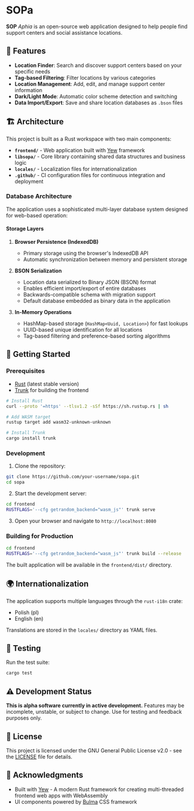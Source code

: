 # SOPa

**SOP** *Aphia* is an open-source web application designed to help people find support centers and social assistance locations.

## 🌟 Features

- **Location Finder**: Search and discover support centers based on your specific needs
- **Tag-based Filtering**: Filter locations by various categories
- **Location Management**: Add, edit, and manage support center information
- **Dark/Light Mode**: Automatic color scheme detection and switching
- **Data Import/Export**: Save and share location databases as `.bson` files

## 🏗️ Architecture

This project is built as a Rust workspace with two main components:

- **`frontend/`** - Web application built with [Yew](https://yew.rs/) framework
- **`libsopa/`** - Core library containing shared data structures and business logic
- **`locales/`** - Localization files for internationalization
- **`.github/`** - CI configuration files for continuous integration and deployment

### Database Architecture

The application uses a sophisticated multi-layer database system designed for web-based operation:

#### Storage Layers

1. **Browser Persistence (IndexedDB)**
   - Primary storage using the browser's IndexedDB API
   - Automatic synchronization between memory and persistent storage

2. **BSON Serialization**
   - Location data serialized to Binary JSON (BSON) format
   - Enables efficient import/export of entire databases
   - Backwards-compatible schema with migration support
   - Default database embedded as binary data in the application

3. **In-Memory Operations**
   - HashMap-based storage (`HashMap<Uuid, Location>`) for fast lookups
   - UUID-based unique identification for all locations
   - Tag-based filtering and preference-based sorting algorithms

## 🚀 Getting Started

### Prerequisites

- [Rust](https://rustup.rs/) (latest stable version)
- [Trunk](https://trunkrs.dev/) for building the frontend

```bash
# Install Rust
curl --proto '=https' --tlsv1.2 -sSf https://sh.rustup.rs | sh

# Add WASM target
rustup target add wasm32-unknown-unknown

# Install Trunk
cargo install trunk
```

### Development

1. Clone the repository:
```bash
git clone https://github.com/your-username/sopa.git
cd sopa
```

2. Start the development server:
```bash
cd frontend
RUSTFLAGS='--cfg getrandom_backend="wasm_js"' trunk serve
```

3. Open your browser and navigate to `http://localhost:8080`

### Building for Production

```bash
cd frontend
RUSTFLAGS='--cfg getrandom_backend="wasm_js"' trunk build --release
```

The built application will be available in the `frontend/dist/` directory.

## 🌍 Internationalization

The application supports multiple languages through the `rust-i18n` crate:
- Polish (pl)
- English (en)

Translations are stored in the `locales/` directory as YAML files.

## 🧪 Testing

Run the test suite:

```bash
cargo test
```

## ⚠️ Development Status

**This is alpha software currently in active development.** Features may be incomplete, unstable, or subject to change. Use for testing and feedback purposes only.

## 📄 License

This project is licensed under the GNU General Public License v2.0 - see the [LICENSE](LICENSE) file for details.

## 🙏 Acknowledgments

- Built with [Yew](https://yew.rs/) - A modern Rust framework for creating multi-threaded frontend web apps with WebAssembly
- UI components powered by [Bulma](https://bulma.io/) CSS framework
